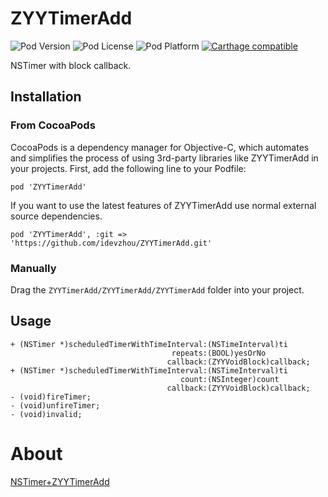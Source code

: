 # ZYYTimerAdd

![Pod Version](https://img.shields.io/cocoapods/v/ZYYTimerAdd.svg?style=flat)
![Pod License](https://img.shields.io/cocoapods/l/ZYYTimerAdd.svg?style=flat)
![Pod Platform](https://img.shields.io/cocoapods/p/ZYYTimerAdd.svg?style=flat)
[![Carthage compatible](https://img.shields.io/badge/Carthage-compatible-4BC51D.svg?style=flat)](https://github.com/Carthage/Carthage)

NSTimer with block callback.

## Installation

### From CocoaPods

CocoaPods is a dependency manager for Objective-C, which automates and simplifies the process of using 3rd-party libraries like ZYYTimerAdd in your projects. First, add the following line to your Podfile:

```
pod 'ZYYTimerAdd'
```

If you want to use the latest features of ZYYTimerAdd use normal external source dependencies.

```
pod 'ZYYTimerAdd', :git => 'https://github.com/idevzhou/ZYYTimerAdd.git'
```

### Manually

Drag the `ZYYTimerAdd/ZYYTimerAdd/ZYYTimerAdd` folder into your project.

## Usage

```
+ (NSTimer *)scheduledTimerWithTimeInterval:(NSTimeInterval)ti
                                    repeats:(BOOL)yesOrNo
                                   callback:(ZYYVoidBlock)callback;
+ (NSTimer *)scheduledTimerWithTimeInterval:(NSTimeInterval)ti
                                      count:(NSInteger)count
                                   callback:(ZYYVoidBlock)callback;                                 
- (void)fireTimer;
- (void)unfireTimer;
- (void)invalid;
```

# About
[NSTimer+ZYYTimerAdd](http://devzhou.com/2016/06/08/nstimer-block/)


